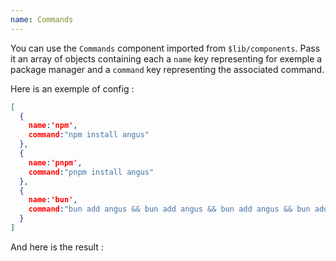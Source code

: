 ```yaml
---
name: Commands
---
```


<script>
  import Commands from "$lib/components/Commands.svelte";

  let commands = [{name:'npm', command:"npm install angus"}, {name:'pnpm', command:"pnpm install angus"}, {name:'bun', command:"bun add angus && bun add angus && bun add angus && bun add angus"}]
</script>


You can use the `Commands` component imported from `$lib/components`. Pass it an array of objects containing each a `name` key representing for exemple a package manager and a `command` key representing the associated command.

Here is an exemple of config :
```json
[
  {
    name:'npm',
    command:"npm install angus"
  },
  {
    name:'pnpm',
    command:"pnpm install angus"
  },
  {
    name:'bun',
    command:"bun add angus && bun add angus && bun add angus && bun add angus"
  }
]
```
And here is the result : 
<Commands commands={commands} />
